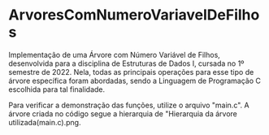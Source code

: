 # ArvoresComNumeroVariavelDeFilhos
Implementação de uma Árvore com Número Variável de Filhos, desenvolvida para a disciplina de Estruturas de Dados I, cursada no 1º semestre de 2022. Nela, todas as principais operações para esse tipo de árvore específica foram abordadas, sendo a Linguagem de Programação C escolhida para tal finalidade. 

Para verificar a demonstração das funções, utilize o arquivo "main.c". A árvore criada no código segue a hierarquia de "Hierarquia da árvore utilizada(main.c).png.

